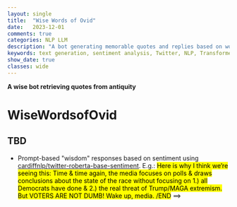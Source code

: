 ```yaml
---
layout: single
title:  "Wise Words of Ovid"
date:   2023-12-01
comments: true
categories: NLP LLM
description: "A bot generating memorable quotes and replies based on works of Ovid"
keywords: text generation, sentiment analysis, Twitter, NLP, Transformers, HuggingFace, RESTful API
show_date: true
classes: wide
---
```


**A wise bot retrieving quotes from antiquity**

# WiseWordsofOvid

## TBD
* Prompt-based "wisdom" responses based on sentiment using [cardiffnlp/twitter-roberta-base-sentiment](https://huggingface.co/cardiffnlp/twitter-roberta-base-sentiment?text=Whoa.+CNN+is+now+reporting+that+several+Republican+voters+have+said+that+they+voted+for+Tom+Suozzi+today+because+Republicans+sabotaged+the+border+security+deal.+This+is+huge+%26+amazing.+Voters+see+right+through+Republican+nonsense+%26+they+are+making+them+find+out+big+time.). 
E.g.:
<mark> Here is why I think we’re seeing this: Time & time again, the media focuses on polls & draws conclusions about the state of the race without focusing on 1.) all Democrats have done & 2.) the real threat of Trump/MAGA extremism. But VOTERS ARE NOT DUMB! Wake up, media. /END</mark> ==>
<!-- ## Table of Contents
* Table of Contents
{:toc}

## Data
* Found a vast improvement in text extraction from Ovid works using 300 dimension vs 200 dimension embeddings. This is consistent with many of the recommendation for creating RAGs.

## Quotes
\begin{equation*}
P(\text{repeated in 2 weeks}) = 1 - \left( \frac{N - 1}{N} \right)^{\frac{14}{m}}
\end{equation*}

 Substituting in the values:

 \begin{equation*}
P(\text{repeated in 2 weeks}) = 1 - \left( \frac{99}{100} \right)^{14}
\end{equation*}

 Calculating this gives:

 \begin{equation*}
P(\text{repeated in 2 weeks}) \approx 0.135
\end{equation*}

Personally, I'd like it to be under 10% for a longer period of time (increases probability)

Tweaking the numbers a bit 
N = 200
days = 21

\begin{equation*}
P(\text{repeated in 3 weeks}) \approx  0.0980
\end{equation*}


### Prompts
## Fine-Tuning Prompts
* It feels a bit like trying a new recipe while baking when you're missing measuring cups. You have instructions, general template for what to do and instinct that too much of one thing is not good but at the end of the day it's going to be trial and error. Maybe you made the recipe the best it could be, but you wouldn't know but you're following in inperfect recipe. Maybe you measured things exactly but it's still not what you want.
* Some example prompts that

### RAG Triad of Metrics
* **Context Relevance:** Ensuring the retrieved context is pertinent to the user query, utilizing LLMs for context relevance scoring.
* **Groundedness:** Separating the response into statements and verifying each against the retrieved context.
* **Answer Relevance:** Checking if the response aptly addresses the original question.

## Dual-Encoder:
<div align="center">
 <img src="/assets/images/wisewordsofovid/dual_encoder_architectures.png"
     alt="askDocs example"
     style="width:350px;"/>
<figcaption>Different architectures of Dual-Encoders (https://aclanthology.org/2022.emnlp-main.640.pdf)</figcaption>
</div> -->

